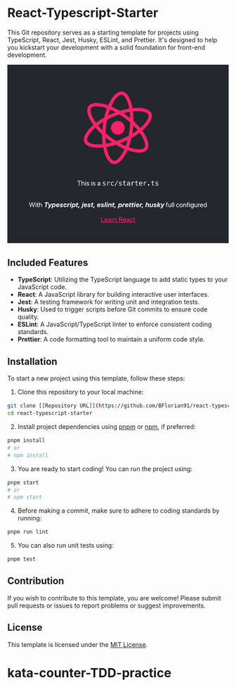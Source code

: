 # React-Typescript-Starter

This Git repository serves as a starting template for projects using TypeScript, React, Jest, Husky, ESLint, and Prettier. It's designed to help you kickstart your development with a solid foundation for front-end development.

![preview template](https://github.com/BFlorian91/react-typescript-starter/blob/main/public/preview.png?raw=true)

## Included Features

- **TypeScript**: Utilizing the TypeScript language to add static types to your JavaScript code.
- **React**: A JavaScript library for building interactive user interfaces.
- **Jest**: A testing framework for writing unit and integration tests.
- **Husky**: Used to trigger scripts before Git commits to ensure code quality.
- **ESLint**: A JavaScript/TypeScript linter to enforce consistent coding standards.
- **Prettier**: A code formatting tool to maintain a uniform code style.

## Installation

To start a new project using this template, follow these steps:

1. Clone this repository to your local machine:

```bash
git clone [[Repository URL]](https://github.com/BFlorian91/react-typescript-starter/)
cd react-typescript-starter
```

2. Install project dependencies using [pnpm](https://pnpm.io/) or [npm](https://www.npmjs.com/), if preferred:

```bash
pnpm install
# or
# npm install
```

3. You are ready to start coding! You can run the project using:

```bash
pnpm start
# or
# npm start
```

4. Before making a commit, make sure to adhere to coding standards by running:

```bash
pnpm run lint
```

5. You can also run unit tests using:

```bash
pnpm test
```

## Contribution

If you wish to contribute to this template, you are welcome! Please submit pull requests or issues to report problems or suggest improvements.

## License

This template is licensed under the [MIT License](https://en.wikipedia.org/wiki/MIT_License).
# kata-counter-TDD-practice
